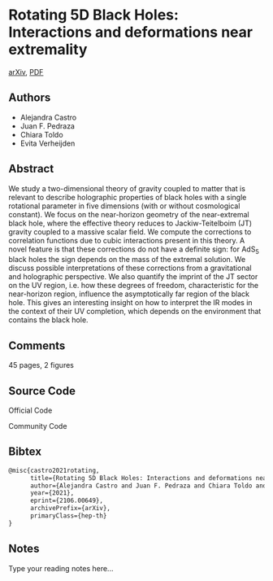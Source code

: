 
# Rotating 5D Black Holes: Interactions and deformations near extremality

[arXiv](https://arxiv.org/abs/2106.0649), [PDF](https://arxiv.org/pdf/2106.0649.pdf)

## Authors

- Alejandra Castro
- Juan F. Pedraza
- Chiara Toldo
- Evita Verheijden

## Abstract

We study a two-dimensional theory of gravity coupled to matter that is relevant to describe holographic properties of black holes with a single rotational parameter in five dimensions (with or without cosmological constant). We focus on the near-horizon geometry of the near-extremal black hole, where the effective theory reduces to Jackiw-Teitelboim (JT) gravity coupled to a massive scalar field. We compute the corrections to correlation functions due to cubic interactions present in this theory. A novel feature is that these corrections do not have a definite sign: for AdS$_5$ black holes the sign depends on the mass of the extremal solution. We discuss possible interpretations of these corrections from a gravitational and holographic perspective. We also quantify the imprint of the JT sector on the UV region, i.e. how these degrees of freedom, characteristic for the near-horizon region, influence the asymptotically far region of the black hole. This gives an interesting insight on how to interpret the IR modes in the context of their UV completion, which depends on the environment that contains the black hole.

## Comments

45 pages, 2 figures

## Source Code

Official Code



Community Code



## Bibtex

```tex
@misc{castro2021rotating,
      title={Rotating 5D Black Holes: Interactions and deformations near extremality}, 
      author={Alejandra Castro and Juan F. Pedraza and Chiara Toldo and Evita Verheijden},
      year={2021},
      eprint={2106.00649},
      archivePrefix={arXiv},
      primaryClass={hep-th}
}
```

## Notes

Type your reading notes here...

